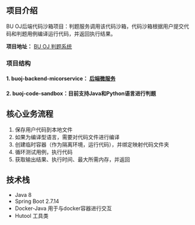 ## 项目介绍

BU OJ后端代码沙箱项目：判题服务调用该代码沙箱，代码沙箱根据用户提交代码和判题用例编译运行代码，并返回执行结果。

**项目地址：** [BU OJ 判题系统](http://oj.bc2996.com/)

### 项目结构

#### 1. buoj-backend-micorservice： [后端微服务](https://github.com/byc996/buoj-backend-microservice)

#### 2. buoj-code-sandbox：目前支持Java和Python语言进行判题



## 核心业务流程

1. 保存用户代码到本地文件
2. 如果为编译型语言，需要对代码文件进行编译
3. 创建临时容器（作为隔离环境，运行代码），并绑定映射代码文件夹
4. 循环测试用例，执行代码
5. 获取输出结果、执行时间、最大所需内存，并返回



## 技术栈

- Java 8
- Spring Boot 2.7.14
- Docker-Java 用于与docker容器进行交互
- Hutool 工具类